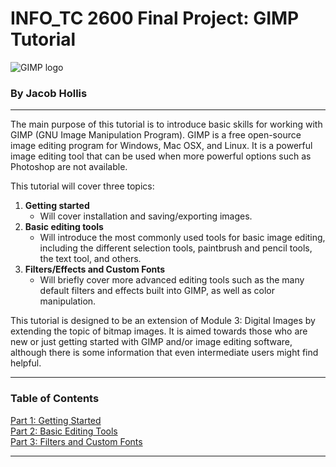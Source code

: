# INFO_TC 2600 Final Project: GIMP Tutorial
![GIMP logo](https://www.gimp.org/images/frontpage/wilber-big.png " Logo")
### By Jacob Hollis
---
The main purpose of this tutorial is to introduce basic skills for working with GIMP (GNU Image Manipulation Program). GIMP is a free open-source image editing program for Windows, Mac OSX, and Linux. It is a powerful image editing tool that can be used when more powerful options such as Photoshop are not available.   

This tutorial will cover three topics:
1. **Getting started**  
    * Will cover installation and saving/exporting images.    
2. **Basic editing tools**
    * Will introduce the most commonly used tools for basic image editing, including the different selection tools, paintbrush and pencil tools, the text tool, and others.  
3. **Filters/Effects and Custom Fonts**
    * Will briefly cover more advanced editing tools such as the many default filters and effects built into GIMP, as well as color manipulation.

This tutorial is designed to be an extension of Module 3: Digital Images by extending the topic of bitmap images. It is aimed towards those who are new or just getting started with GIMP and/or image editing software,  although there is some information that even intermediate users might find helpful.

---

### Table of Contents   

[Part 1: Getting Started](Getting_Started.md  "Part 1: Getting Started")   
[Part 2: Basic Editing Tools](Basic_Editing_Tools.md  "Part 2: Basic Editing Tools")  
[Part 3: Filters and Custom Fonts](Filters_and_Custom_Fonts.md  "Part 3: Filters and Custom Fonts")    

---
